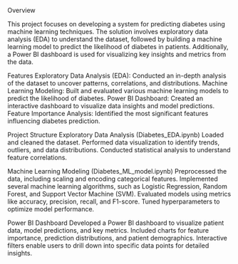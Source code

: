 Overview

This project focuses on developing a system for predicting diabetes using machine learning techniques. The solution involves exploratory data analysis (EDA) to understand the dataset, followed by building a machine learning model to predict the likelihood of diabetes in patients. Additionally, a Power BI dashboard is used for visualizing key insights and metrics from the data.

Features
Exploratory Data Analysis (EDA): Conducted an in-depth analysis of the dataset to uncover patterns, correlations, and distributions.
Machine Learning Modeling: Built and evaluated various machine learning models to predict the likelihood of diabetes.
Power BI Dashboard: Created an interactive dashboard to visualize data insights and model predictions.
Feature Importance Analysis: Identified the most significant features influencing diabetes prediction.

Project Structure
Exploratory Data Analysis (Diabetes_EDA.ipynb)
Loaded and cleaned the dataset.
Performed data visualization to identify trends, outliers, and data distributions.
Conducted statistical analysis to understand feature correlations.

Machine Learning Modeling (Diabetes_ML_model.ipynb)
Preprocessed the data, including scaling and encoding categorical features.
Implemented several machine learning algorithms, such as Logistic Regression, Random Forest, and Support Vector Machine (SVM).
Evaluated models using metrics like accuracy, precision, recall, and F1-score.
Tuned hyperparameters to optimize model performance.

Power BI Dashboard
Developed a Power BI dashboard to visualize patient data, model predictions, and key metrics.
Included charts for feature importance, prediction distributions, and patient demographics.
Interactive filters enable users to drill down into specific data points for detailed insights.
